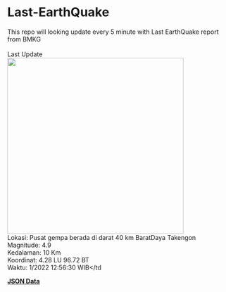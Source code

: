 # Last-EarthQuake
This repo will looking update every 5 minute with Last EarthQuake report from BMKG
<br>
<br>
Last Update
<br>
<img src="https://ews.bmkg.go.id/TEWS/data/20221110125630.mmi.jpg" width="400"/>
<br>
Lokasi: Pusat gempa berada di darat 40 km BaratDaya Takengon <br>
Magnitude: 4.9 <br>
Kedalaman: 10 Km <br>
Koordinat: 4.28 LU 96.72 BT <br>
Waktu: 1/2022 12:56:30 WIB</td <br>

<a href="./data/data.json">**JSON Data**</a>
